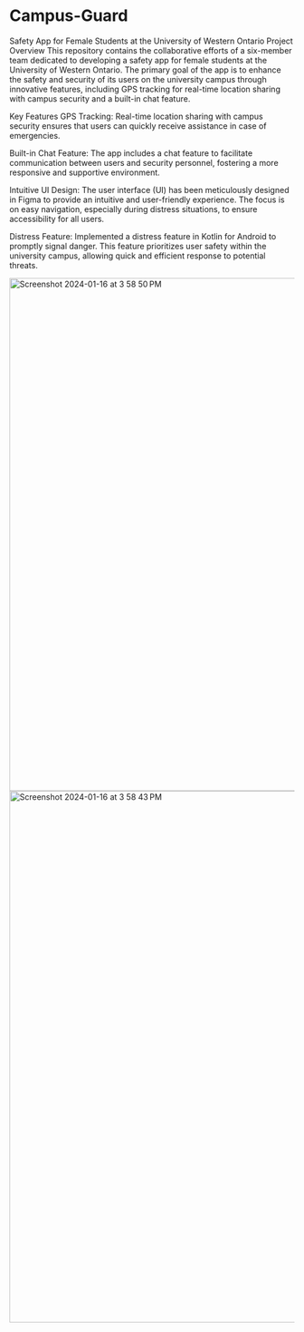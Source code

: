 # Campus-Guard
Safety App for Female Students at the University of Western Ontario
Project Overview
This repository contains the collaborative efforts of a six-member team dedicated to developing a safety app for female students at the University of Western Ontario. The primary goal of the app is to enhance the safety and security of its users on the university campus through innovative features, including GPS tracking for real-time location sharing with campus security and a built-in chat feature.

Key Features
GPS Tracking: Real-time location sharing with campus security ensures that users can quickly receive assistance in case of emergencies.

Built-in Chat Feature: The app includes a chat feature to facilitate communication between users and security personnel, fostering a more responsive and supportive environment.

Intuitive UI Design: The user interface (UI) has been meticulously designed in Figma to provide an intuitive and user-friendly experience. The focus is on easy navigation, especially during distress situations, to ensure accessibility for all users.

Distress Feature: Implemented a distress feature in Kotlin for Android to promptly signal danger. This feature prioritizes user safety within the university campus, allowing quick and efficient response to potential threats.

<img width="905" alt="Screenshot 2024-01-16 at 3 58 50 PM" src="https://github.com/krishpbshah/Campus-Guard/assets/64669781/f1b6b411-45af-4f2e-b7d0-c1c49ec51852">
<img width="938" alt="Screenshot 2024-01-16 at 3 58 43 PM" src="https://github.com/krishpbshah/Campus-Guard/assets/64669781/e1447110-93c6-48d0-849c-435f2ebee8e3">


